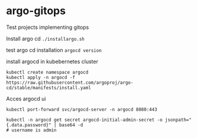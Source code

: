 # argo-gitops
Test projects implementing gitops

Install argo cd 
```./installargo.sh```

test argo cd installation
```argocd version```

install argocd in kubebernetes cluster
```
kubectl create namespace argocd
kubectl apply -n argocd -f https://raw.githubusercontent.com/argoproj/argo-cd/stable/manifests/install.yaml
```

Acces argocd ui
```
kubectl port-forward svc/argocd-server -n argocd 8080:443

kubectl -n argocd get secret argocd-initial-admin-secret -o jsonpath="{.data.password}" | base64 -d
# username is admin
```

